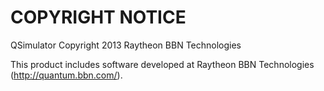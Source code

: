 # COPYRIGHT NOTICE 

QSimulator 
Copyright 2013 Raytheon BBN Technologies

This product includes software developed at
Raytheon BBN Technologies (http://quantum.bbn.com/).


